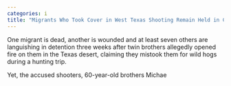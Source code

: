 ```yaml
---
categories: i
title: "Migrants Who Took Cover in West Texas Shooting Remain Held in Custody"
---
```


One migrant is dead, another is wounded and at least seven others are languishing in detention three weeks after twin brothers allegedly opened fire on them in the Texas desert, claiming they mistook them for wild hogs during a hunting trip.



Yet, the accused shooters, 60-year-old brothers Michae